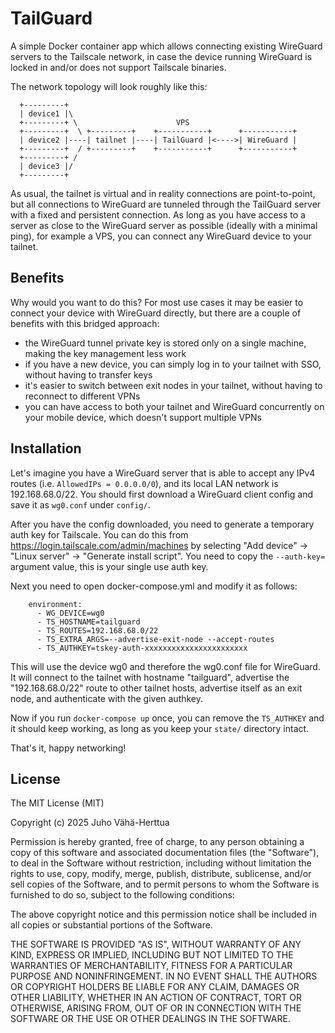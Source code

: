# TailGuard

A simple Docker container app which allows connecting existing WireGuard
servers to the Tailscale network, in case the device running WireGuard is
locked in and/or does not support Tailscale binaries.

The network topology will look roughly like this:
```
  +---------+
  | device1 |\
  +---------+ \                      VPS
  +---------+  \ +---------+    +-----------+      +-----------+
  | device2 |----| tailnet |----| TailGuard |<---->| WireGuard |
  +---------+  / +---------+    +-----------+      +-----------+
  +---------+ /
  | device3 |/
  +---------+
```

As usual, the tailnet is virtual and in reality connections are point-to-point,
but all connections to WireGuard are tunneled through the TailGuard server with
a fixed and persistent connection. As long as you have access to a server as
close to the WireGuard server as possible (ideally with a minimal ping), for
example a VPS, you can connect any WireGuard device to your tailnet.

## Benefits

Why would you want to do this? For most use cases it may be easier to connect
your device with WireGuard directly, but there are a couple of benefits with
this bridged approach:
- the WireGuard tunnel private key is stored only on a single machine, making
  the key management less work
- if you have a new device, you can simply log in to your tailnet with SSO,
  without having to transfer keys
- it's easier to switch between exit nodes in your tailnet, without having to
  reconnect to different VPNs
- you can have access to both your tailnet and WireGuard concurrently on your
  mobile device, which doesn't support multiple VPNs

## Installation

Let's imagine you have a WireGuard server that is able to accept any IPv4
routes (i.e. `AllowedIPs = 0.0.0.0/0`), and its local LAN network is
192.168.68.0/22. You should first download a WireGuard client config and
save it as `wg0.conf` under `config/`.

After you have the config downloaded, you need to generate a temporary auth key
for Tailscale. You can do this from https://login.tailscale.com/admin/machines
by selecting "Add device" -> "Linux server" -> "Generate install script". You
need to copy the `--auth-key=` argument value, this is your single use auth key.

Next you need to open docker-compose.yml and modify it as follows:

```
    environment:
      - WG_DEVICE=wg0
      - TS_HOSTNAME=tailguard
      - TS_ROUTES=192.168.68.0/22
      - TS_EXTRA_ARGS=--advertise-exit-node --accept-routes
      - TS_AUTHKEY=tskey-auth-xxxxxxxxxxxxxxxxxxxxxxx
```
This will use the device wg0 and therefore the wg0.conf file for WireGuard. It
will connect to the tailnet with hostname "tailguard", advertise the
"192.168.68.0/22" route to other tailnet hosts, advertise itself as an exit
node, and authenticate with the given authkey.

Now if you run `docker-compose up` once, you can remove the `TS_AUTHKEY` and it
should keep working, as long as you keep your `state/` directory intact.

That's it, happy networking!

## License
 
The MIT License (MIT)

Copyright (c) 2025 Juho Vähä-Herttua

Permission is hereby granted, free of charge, to any person obtaining a copy of this software and associated documentation files (the "Software"), to deal in the Software without restriction, including without limitation the rights to use, copy, modify, merge, publish, distribute, sublicense, and/or sell copies of the Software, and to permit persons to whom the Software is furnished to do so, subject to the following conditions:

The above copyright notice and this permission notice shall be included in all copies or substantial portions of the Software.

THE SOFTWARE IS PROVIDED "AS IS", WITHOUT WARRANTY OF ANY KIND, EXPRESS OR IMPLIED, INCLUDING BUT NOT LIMITED TO THE WARRANTIES OF MERCHANTABILITY, FITNESS FOR A PARTICULAR PURPOSE AND NONINFRINGEMENT. IN NO EVENT SHALL THE AUTHORS OR COPYRIGHT HOLDERS BE LIABLE FOR ANY CLAIM, DAMAGES OR OTHER LIABILITY, WHETHER IN AN ACTION OF CONTRACT, TORT OR OTHERWISE, ARISING FROM, OUT OF OR IN CONNECTION WITH THE SOFTWARE OR THE USE OR OTHER DEALINGS IN THE SOFTWARE.
